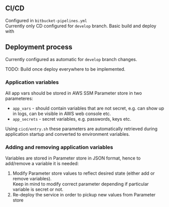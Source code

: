## CI/CD
Configured in `bitbucket-pipelines.yml`  
Currently only CD configured for `develop` branch. Basic build and deploy with 

## Deployment process
Currently configured as automatic for `develop` branch changes.

TODO: Build once deploy everywhere to be implemented.

### Application variables
All app vars should be stored in AWS SSM Parameter store in two parameteres:
- `app_vars` - should contain variables that are not secret, e.g. can show up in logs, can be visible in AWS web console etc.
- `app_secrets` - secret variables, e.g. passwords, keys etc.

Using `cicd/entry.sh` these parameters are automatically retrieved during application startup and converted to environment variables.

### Adding and removing application variables
Variables are stored in Parameter store in JSON format, hence to add/remove a variable it is needed:
1. Modify Parameter store values to reflect desired state (either add or remove variables).  
Keep in mind to modify correct parameter depending if particular variable is secret or not.
2. Re-deploy the service in order to pickup new values from Parameter store
